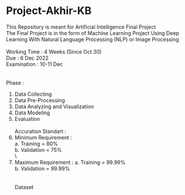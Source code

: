 # Project-Akhir-KB

This Repository is meant for Artificial Intelligence Final Project \
The Final Project is in the form of Machine Learning Project Using Deep Learning With Natural Language Processing (NLP) or Image Processing \
\
Working Time : 4 Weeks (Since Oct 30) \
Due : 6 Dec 2022 \
Examination : 10-11 Dec \
\
\
Phase : 
1. Data Collecting 
2. Data Pre-Processing 
3. Data Analyzing and Visualization 
4. Data Modeling 
5. Evaluation 
\
\
Accuration Standart : 
1. Minimum Requirement : \
  a. Training = 80% \
  b. Validation = 75% \
\
2. Maximum Requirement : 
  a. Training = 99.99% \
  b. Validation = 99.99% \
\
\
Dataset
